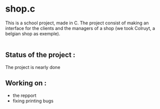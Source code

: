 # shop.c

This is a school project, made in C.
The project consist of making an interface for the clients and the managers of a shop (we took Colruyt, a belgian shop as exemple).
<br><br>
## Status of the project : 
The project is nearly done

## Working on :
- the repport
- fixing printing bugs